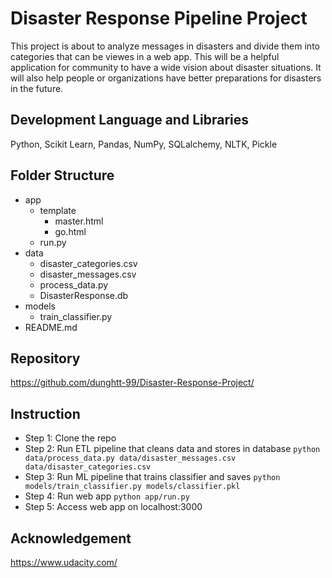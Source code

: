 # Disaster Response Pipeline Project
This project is about to analyze messages in disasters and divide them into categories that can be viewes in a web app. This will be a helpful application for community to have a wide vision about disaster situations. It will also help people or organizations have better preparations for disasters in the future.

## Development Language and Libraries
Python, Scikit Learn, Pandas, NumPy, SQLalchemy, NLTK, Pickle

## Folder Structure
- app
	- template
		- master.html
		- go.html
	- run.py
- data
	- disaster_categories.csv
	- disaster_messages.csv
	- process_data.py
	- DisasterResponse.db
- models
	- train_classifier.py
- README.md

## Repository
https://github.com/dunghtt-99/Disaster-Response-Project/

## Instruction
- Step 1: Clone the repo
- Step 2: Run ETL pipeline that cleans data and stores in database
        `python data/process_data.py data/disaster_messages.csv data/disaster_categories.csv`
- Step 3: Run ML pipeline that trains classifier and saves
        `python models/train_classifier.py models/classifier.pkl`
- Step 4: Run web app
	`python app/run.py`
- Step 5: Access web app on localhost:3000

## Acknowledgement
https://www.udacity.com/
